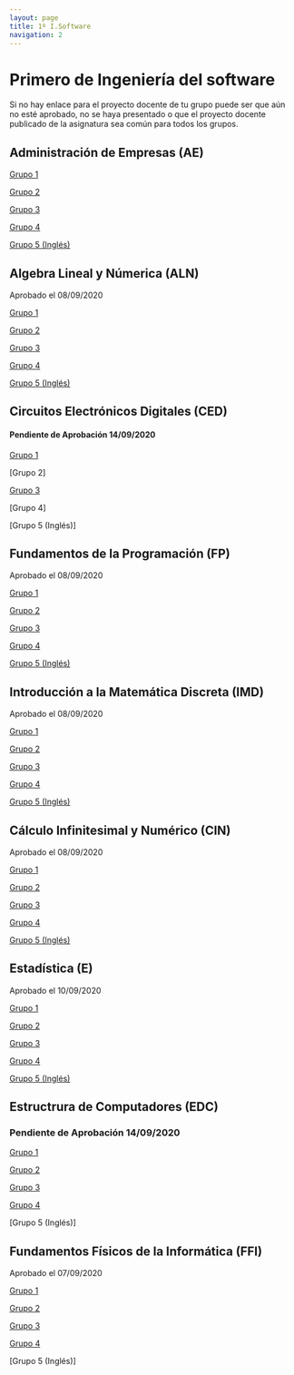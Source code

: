 ```yaml
---
layout: page
title: 1º I.Software
navigation: 2
---
```


# Primero de Ingeniería del software

Si no hay enlace para el proyecto docente de tu grupo puede ser que aún no esté aprobado, no se haya presentado o que el proyecto docente publicado de la asignatura sea común para todos los grupos.

## Administración de Empresas (AE)

[Grupo 1](https://sevius.us.es/asignus/proyectopublicado.php?codasig=2050006&vac=1099319&gac=1)

[Grupo 2](https://sevius.us.es/asignus/proyectopublicado.php?codasig=2050006&vac=1099319&gac=2)

[Grupo 3](https://sevius.us.es/asignus/proyectopublicado.php?codasig=2050006&vac=1099319&gac=3)

[Grupo 4](https://sevius.us.es/asignus/proyectopublicado.php?codasig=2050006&vac=1099319&gac=4)

[Grupo 5 (Inglés)](https://sevius.us.es/asignus/proyectopublicado.php?codasig=2050006&vac=1099319&gac=5)



## Algebra Lineal y Númerica (ALN)

Aprobado el 08/09/2020

[Grupo 1](https://sevius.us.es/asignus/proyectopublicado.php?codasig=2050007&vac=1099321&gac=1)

[Grupo 2](https://sevius.us.es/asignus/proyectopublicado.php?codasig=2050007&vac=1099321&gac=2)

[Grupo 3](https://sevius.us.es/asignus/proyectopublicado.php?codasig=2050007&vac=1099321&gac=3)

[Grupo 4](https://sevius.us.es/asignus/proyectopublicado.php?codasig=2050007&vac=1099321&gac=4)

[Grupo 5 (Inglés)](https://uses0-my.sharepoint.com/:b:/g/personal/delegacion_etsii_us_es/EYUgzFaeM7hJpMVbVffOeZ0BflbiWjet4EmT0EJm-r3E0g?e=qdU77a)


## Circuitos Electrónicos Digitales (CED)

#### Pendiente de Aprobación 14/09/2020


[Grupo 1](https://sevius.us.es/asignus/proyectopublicado.php?codasig=2050003&vac=1099311&gac=1)

[Grupo 2]

[Grupo 3](https://uses0-my.sharepoint.com/:b:/g/personal/delegacion_etsii_us_es/Eb7bqLdpvQdLqeFCHy6YHscBEgHjZD13SzDBhFjNWLmyUQ?e=ZV6hF7)

[Grupo 4]

[Grupo 5 (Inglés)]



## Fundamentos de la Programación (FP)

Aprobado el 08/09/2020


[Grupo 1](https://uses0-my.sharepoint.com/:b:/g/personal/delegacion_etsii_us_es/EdtwjaK_bpBJnI36j9tz0HQBUXESN8i6oOHtTtRwgerkJg?e=OSFYOK)

[Grupo 2](https://uses0-my.sharepoint.com/:b:/g/personal/delegacion_etsii_us_es/EZ4QaS2qGglMleeNi4_lTyUBOp5BnCRq1EMZ0rCQfyqpTw?e=DZzuJF)

[Grupo 3](https://uses0-my.sharepoint.com/:b:/g/personal/delegacion_etsii_us_es/EXIihYD3WJBAi7gA4NB7vXsBpB_zog81kXWbZ5KtDvzBmw?e=mdha1D)

[Grupo 4](https://uses0-my.sharepoint.com/:b:/g/personal/delegacion_etsii_us_es/EfkjBdCXt-tJvog56Nq31XYBcR-nWuUZnXxK4w9YUZEJzw?e=acHY3G)

[Grupo 5 (Inglés)](https://uses0-my.sharepoint.com/:b:/g/personal/delegacion_etsii_us_es/EctppXWtIZhIoMSbMGxqssMB8hbC85IaVHmFpdA7oMbGjw?e=CSTf3e)


## Introducción a la Matemática Discreta (IMD)

Aprobado el 08/09/2020

[Grupo 1](https://uses0-my.sharepoint.com/:b:/g/personal/delegacion_etsii_us_es/EbInfuOp5INHkezGhaTnr1kBM4UDHCyUDEMIp01JHBy_cg?e=ybWTnF)

[Grupo 2](https://sevius.us.es/asignus/proyectopublicado.php?codasig=2050005&vac=1099316&gac=2)

[Grupo 3](https://uses0-my.sharepoint.com/:b:/g/personal/delegacion_etsii_us_es/ETNlryX_9hJBhgXnwpkQzPoBzNNFBmBSe8R3jRM8-N-xTg?e=aVYACq)

[Grupo 4](https://sevius.us.es/asignus/proyectopublicado.php?codasig=2050005&vac=1099316&gac=4)

[Grupo 5 (Inglés)](https://uses0-my.sharepoint.com/:b:/g/personal/delegacion_etsii_us_es/ETHoGpUs5fFBkxwvtadq2e0BZO_nE5fKGkMS-L8zpSvZpA?e=ds8quu)


## Cálculo Infinitesimal y Numérico (CIN)

Aprobado el 08/09/2020

[Grupo 1](https://uses0-my.sharepoint.com/:b:/g/personal/delegacion_etsii_us_es/EdVqRFGOCitJkPhRYkxnk5cBiTaxDKLvx93UtM5fTNtdNg?e=ygHK0p)

[Grupo 2](https://sevius.us.es/asignus/proyectopublicado.php?codasig=2050002&vac=1099308&gac=2)

[Grupo 3](https://uses0-my.sharepoint.com/:b:/g/personal/delegacion_etsii_us_es/EW6QDRFmmWZLqweXk_ovL-QBRslW957uwj3rAQQCjWeo7Q?e=qaSzzS)

[Grupo 4](https://uses0-my.sharepoint.com/:b:/g/personal/delegacion_etsii_us_es/EW6QDRFmmWZLqweXk_ovL-QBRslW957uwj3rAQQCjWeo7Q?e=qaSzzS)

[Grupo 5 (Inglés)](https://sevius.us.es/asignus/proyectopublicado.php?codasig=2050002&vac=1099308&gac=5)

## Estadística (E)

Aprobado el 10/09/2020

[Grupo 1](https://uses0-my.sharepoint.com/:b:/g/personal/delegacion_etsii_us_es/Eb9DvopIrABGsSqwkyaWgKIBUHUXzTs1SwdgBhCVEazPSw?e=65GXEp)

[Grupo 2](https://sevius.us.es/asignus/proyectopublicado.php?codasig=2050008&vac=1115825&gac=2)

[Grupo 3](https://sevius.us.es/asignus/proyectopublicado.php?codasig=2050008&vac=1115825&gac=3)

[Grupo 4](https://sevius.us.es/asignus/proyectopublicado.php?codasig=2050008&vac=1115825&gac=4)

[Grupo 5 (Inglés)](https://sevius.us.es/asignus/proyectopublicado.php?codasig=2050008&vac=1115825&gac=5)

## Estructrura de Computadores (EDC)

### Pendiente de Aprobación 14/09/2020

[Grupo 1](https://sevius.us.es/asignus/proyectopublicado.php?codasig=2050009&vac=1099327&gac=1)

[Grupo 2](https://uses0-my.sharepoint.com/:b:/g/personal/delegacion_etsii_us_es/EUI_slCz6tNCg6MO6TivCmwBu_1SF2A2-DCKSbLeIILi4g?e=a1ls7g)

[Grupo 3](https://uses0-my.sharepoint.com/:b:/g/personal/delegacion_etsii_us_es/EVOzKF4T27VBiwznUprP7fwBQ0vka-bJHruku-axmJhJng?e=BCEEw6)

[Grupo 4](https://uses0-my.sharepoint.com/:b:/g/personal/delegacion_etsii_us_es/EY6oTqyBOQhEquW9IzOEO4cB5vr5a8jTLzheS8fHO1Il1A?e=qolHIl)

[Grupo 5 (Inglés)]


## Fundamentos Físicos de la Informática (FFI)

Aprobado el 07/09/2020

[Grupo 1](https://sevius.us.es/asignus/proyectopublicado.php?codasig=2050004&vac=1099314&gac=1)

[Grupo 2](https://sevius.us.es/asignus/proyectopublicado.php?codasig=2050004&vac=1099314&gac=2)

[Grupo 3](https://sevius.us.es/asignus/proyectopublicado.php?codasig=2050004&vac=1099314&gac=3)

[Grupo 4](https://sevius.us.es/asignus/proyectopublicado.php?codasig=2050004&vac=1099314&gac=4)

[Grupo 5 (Inglés)]
